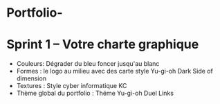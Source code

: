 # Portfolio-
<h1>Sprint 1 – Votre charte graphique</h1>
<ul>
 <li>Couleurs: Dégrader du bleu foncer jusqu'au  blanc </li>
<li>Formes :  le logo au milieu avec des carte style Yu-gi-oh Dark Side of dimension </li>
  <li>Textures : Style cyber informatique KC</li>
  <li>Thème global du portfolio : Théme Yu-gi-oh Duel Links</li>
  </ul>
